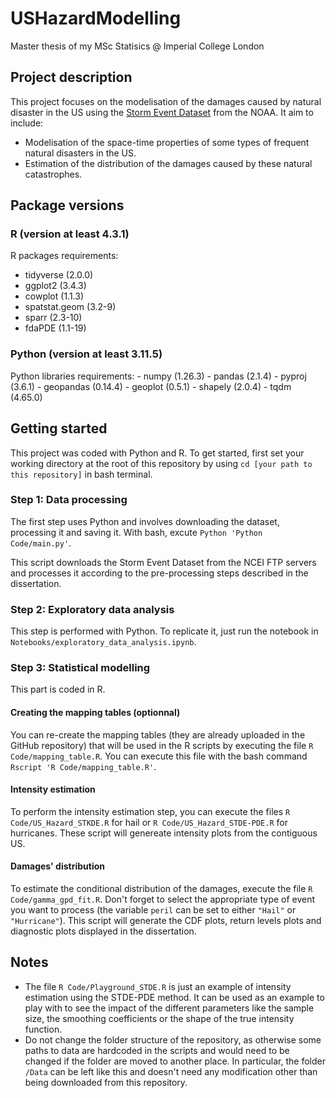 # USHazardModelling
Master thesis of my MSc Statisics @ Imperial College London

## Project description

This project focuses on the modelisation of the damages caused by natural disaster in the US using the [Storm Event Dataset](https://www.ncdc.noaa.gov/stormevents/) from the NOAA. It aim to include:
- Modelisation of the space-time properties of some types of frequent natural disasters in the US.
- Estimation of the distribution of the damages caused by these natural catastrophes. 

## Package versions

### R (version at least 4.3.1)
R packages requirements:
  - tidyverse (2.0.0)
  - ggplot2 (3.4.3)
  - cowplot (1.1.3)
  - spatstat.geom (3.2-9)
  - sparr (2.3-10)
  - fdaPDE (1.1-19)
### Python (version at least 3.11.5)
Python libraries requirements:
    - numpy (1.26.3)
    - pandas (2.1.4)
    - pyproj (3.6.1)
    - geopandas (0.14.4)
    - geoplot (0.5.1)
    - shapely (2.0.4)
    - tqdm (4.65.0)
    
## Getting started

This project was coded with Python and R. To get started, first set your working directory at the root of this repository by using `cd [your path to this repository]` in bash terminal.

### Step 1: Data processing

The first step uses Python and involves downloading the dataset, processing it and saving it. With bash, excute `Python 'Python Code/main.py'`.

This script downloads the Storm Event Dataset from the NCEI FTP servers and processes it according to the pre-processing steps described in the dissertation.

### Step 2: Exploratory data analysis

This step is performed with Python. To replicate it, just run the notebook in `Notebooks/exploratory_data_analysis.ipynb`.

### Step 3: Statistical modelling

This part is coded in R.

#### Creating the mapping tables (optionnal)

You can re-create the mapping tables (they are already uploaded in the GitHub repository) that will be used in the R scripts by executing the file `R Code/mapping_table.R`. You can execute this file with the bash command `Rscript 'R Code/mapping_table.R'`.

#### Intensity estimation

To perform the intensity estimation step, you can execute the files `R Code/US_Hazard_STKDE.R` for hail or `R Code/US_Hazard_STDE-PDE.R` for hurricanes. These script will genereate intensity plots from the contiguous US.

#### Damages' distribution

To estimate the conditional distribution of the damages, execute the file `R Code/gamma_gpd_fit.R`. Don't forget to select the appropriate type of event you want to process (the variable `peril` can be set to either `"Hail"` or `"Hurricane"`). This script will generate the CDF plots, return levels plots and diagnostic plots displayed in the dissertation.

## Notes

- The file `R Code/Playground_STDE.R` is just an example of intensity estimation using the STDE-PDE method. It can be used as an example to play with to see the impact of the different parameters like the sample size, the smoothing coefficients or the shape of the true intensity function.
- Do not change the folder structure of the repository, as otherwise some paths to data are hardcoded in the scripts and would need to be changed if the folder are moved to another place. In particular, the folder `/Data` can be left like this and doesn't need any modification other than being downloaded from this repository.